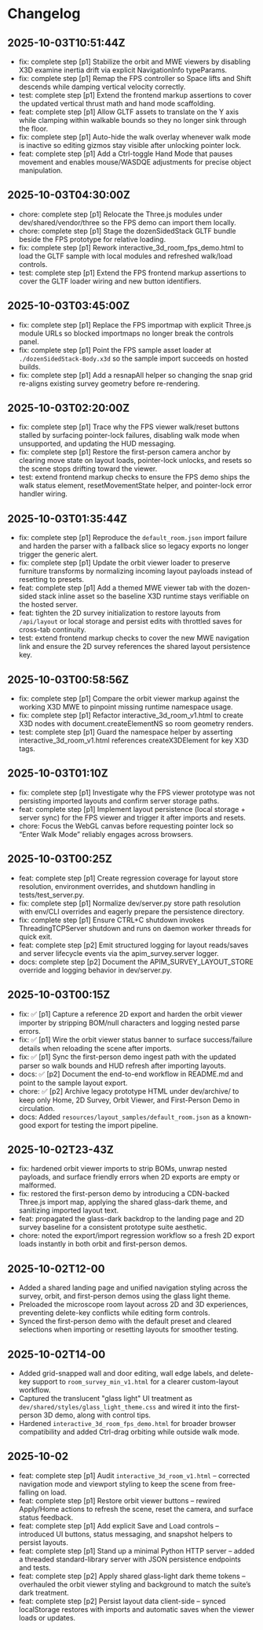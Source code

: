 # Changelog

## 2025-10-03T10:51:44Z
- fix: complete step [p1] Stabilize the orbit and MWE viewers by disabling X3D examine inertia drift via explicit NavigationInfo typeParams.
- fix: complete step [p1] Remap the FPS controller so Space lifts and Shift descends while damping vertical velocity correctly.
- test: complete step [p1] Extend the frontend markup assertions to cover the updated vertical thrust math and hand mode scaffolding.
- feat: complete step [p1] Allow GLTF assets to translate on the Y axis while clamping within walkable bounds so they no longer sink through the floor.
- fix: complete step [p1] Auto-hide the walk overlay whenever walk mode is inactive so editing gizmos stay visible after unlocking pointer lock.
- feat: complete step [p1] Add a Ctrl-toggle Hand Mode that pauses movement and enables mouse/WASDQE adjustments for precise object manipulation.

## 2025-10-03T04:30:00Z
- chore: complete step [p1] Relocate the Three.js modules under dev/shared/vendor/three so the FPS demo can import them locally.
- chore: complete step [p1] Stage the dozenSidedStack GLTF bundle beside the FPS prototype for relative loading.
- fix: complete step [p1] Rework interactive_3d_room_fps_demo.html to load the GLTF sample with local modules and refreshed walk/load controls.
- test: complete step [p1] Extend the FPS frontend markup assertions to cover the GLTF loader wiring and new button identifiers.

## 2025-10-03T03:45:00Z
- fix: complete step [p1] Replace the FPS importmap with explicit Three.js module URLs so blocked importmaps no longer break the controls panel.
- fix: complete step [p1] Point the FPS sample asset loader at `./dozenSidedStack-Body.x3d` so the sample import succeeds on hosted builds.
- fix: complete step [p1] Add a resnapAll helper so changing the snap grid re-aligns existing survey geometry before re-rendering.

## 2025-10-03T02:20:00Z
- fix: complete step [p1] Trace why the FPS viewer walk/reset buttons stalled by surfacing pointer-lock failures, disabling walk mode when unsupported, and updating the HUD messaging.
- fix: complete step [p1] Restore the first-person camera anchor by clearing move state on layout loads, pointer-lock unlocks, and resets so the scene stops drifting toward the viewer.
- test: extend frontend markup checks to ensure the FPS demo ships the walk status element, resetMovementState helper, and pointer-lock error handler wiring.

## 2025-10-03T01:35:44Z
- fix: complete step [p1] Reproduce the `default_room.json` import failure and harden the parser with a fallback slice so legacy exports no longer trigger the generic alert.
- fix: complete step [p1] Update the orbit viewer loader to preserve furniture transforms by normalizing incoming layout payloads instead of resetting to presets.
- feat: complete step [p1] Add a themed MWE viewer tab with the dozen-sided stack inline asset so the baseline X3D runtime stays verifiable on the hosted server.
- feat: tighten the 2D survey initialization to restore layouts from `/api/layout` or local storage and persist edits with throttled saves for cross-tab continuity.
- test: extend frontend markup checks to cover the new MWE navigation link and ensure the 2D survey references the shared layout persistence key.

## 2025-10-03T00:58:56Z
- fix: complete step [p1] Compare the orbit viewer markup against the working X3D MWE to pinpoint missing runtime namespace usage.
- fix: complete step [p1] Refactor interactive_3d_room_v1.html to create X3D nodes with document.createElementNS so room geometry renders.
- test: complete step [p1] Guard the namespace helper by asserting interactive_3d_room_v1.html references createX3DElement for key X3D tags.

## 2025-10-03T01:10Z
- fix: complete step [p1] Investigate why the FPS viewer prototype was not persisting imported layouts and confirm server storage paths.
- feat: complete step [p1] Implement layout persistence (local storage + server sync) for the FPS viewer and trigger it after imports and resets.
- chore: Focus the WebGL canvas before requesting pointer lock so “Enter Walk Mode” reliably engages across browsers.

## 2025-10-03T00:25Z
- feat: complete step [p1] Create regression coverage for layout store resolution, environment overrides, and shutdown handling in tests/test_server.py.
- fix: complete step [p1] Normalize dev/server.py store path resolution with env/CLI overrides and eagerly prepare the persistence directory.
- fix: complete step [p1] Ensure CTRL+C shutdown invokes ThreadingTCPServer shutdown and runs on daemon worker threads for quick exit.
- feat: complete step [p2] Emit structured logging for layout reads/saves and server lifecycle events via the apim_survey.server logger.
- docs: complete step [p2] Document the APIM_SURVEY_LAYOUT_STORE override and logging behavior in dev/server.py.

## 2025-10-03T00:15Z
- fix: ✅ [p1] Capture a reference 2D export and harden the orbit viewer importer by stripping BOM/null characters and logging nested parse errors.
- fix: ✅ [p1] Wire the orbit viewer status banner to surface success/failure details when reloading the scene after imports.
- fix: ✅ [p1] Sync the first-person demo ingest path with the updated parser so walk bounds and HUD refresh after importing layouts.
- docs: ✅ [p2] Document the end-to-end workflow in README.md and point to the sample layout export.
- chore: ✅ [p2] Archive legacy prototype HTML under dev/archive/ to keep only Home, 2D Survey, Orbit Viewer, and First-Person Demo in circulation.
- docs: Added `resources/layout_samples/default_room.json` as a known-good export for testing the import pipeline.

## 2025-10-02T23-43Z
- fix: hardened orbit viewer imports to strip BOMs, unwrap nested payloads, and surface friendly errors when 2D exports are empty or malformed.
- fix: restored the first-person demo by introducing a CDN-backed Three.js import map, applying the shared glass-dark theme, and sanitizing imported layout text.
- feat: propagated the glass-dark backdrop to the landing page and 2D survey baseline for a consistent prototype suite aesthetic.
- chore: noted the export/import regression workflow so a fresh 2D export loads instantly in both orbit and first-person demos.

## 2025-10-02T12-00
- Added a shared landing page and unified navigation styling across the survey, orbit, and first-person demos using the glass light theme.
- Preloaded the microscope room layout across 2D and 3D experiences, preventing delete-key conflicts while editing form controls.
- Synced the first-person demo with the default preset and cleared selections when importing or resetting layouts for smoother testing.

## 2025-10-02T14-00
- Added grid-snapped wall and door editing, wall edge labels, and delete-key support to `room_survey_min_v1.html` for a clearer custom-layout workflow.
- Captured the translucent "glass light" UI treatment as `dev/shared/styles/glass_light_theme.css` and wired it into the first-person 3D demo, along with control tips.
- Hardened `interactive_3d_room_fps_demo.html` for broader browser compatibility and added Ctrl-drag orbiting while outside walk mode.

## 2025-10-02
- feat: complete step [p1] Audit `interactive_3d_room_v1.html` – corrected navigation mode and viewport styling to keep the scene from free-falling on load.
- feat: complete step [p1] Restore orbit viewer buttons – rewired Apply/Home actions to refresh the scene, reset the camera, and surface status feedback.
- feat: complete step [p1] Add explicit Save and Load controls – introduced UI buttons, status messaging, and snapshot helpers to persist layouts.
- feat: complete step [p1] Stand up a minimal Python HTTP server – added a threaded standard-library server with JSON persistence endpoints and tests.
- feat: complete step [p2] Apply shared glass-light dark theme tokens – overhauled the orbit viewer styling and background to match the suite’s dark treatment.
- feat: complete step [p2] Persist layout data client-side – synced localStorage restores with imports and automatic saves when the viewer loads or updates.
